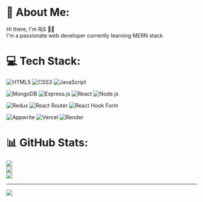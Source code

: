 # 💫 About Me:
Hi there, I'm RjS 👋🏻 \
I'm a passionate web developer currently learning MERN stack


# 💻 Tech Stack:
<!-- Core Web -->
![HTML5](https://img.shields.io/badge/html5-%23E34F26.svg?style=for-the-badge&logo=html5&logoColor=white)
![CSS3](https://img.shields.io/badge/css3-%231572B6.svg?style=for-the-badge&logo=css3&logoColor=white)
![JavaScript](https://img.shields.io/badge/javascript-%23323330.svg?style=for-the-badge&logo=javascript&logoColor=%23F7DF1E)

<!-- MERN Stack -->
![MongoDB](https://img.shields.io/badge/MongoDB-47A248?style=for-the-badge&logo=mongodb&logoColor=white)
![Express.js](https://img.shields.io/badge/Express.js-000000?style=for-the-badge&logo=express&logoColor=white)
![React](https://img.shields.io/badge/react-%2320232a.svg?style=for-the-badge&logo=react&logoColor=%2361DAFB)
![Node.js](https://img.shields.io/badge/node.js-6DA55F?style=for-the-badge&logo=node.js&logoColor=white)

<!-- React Ecosystem -->
![Redux](https://img.shields.io/badge/redux-%23593d88.svg?style=for-the-badge&logo=redux&logoColor=white)
![React Router](https://img.shields.io/badge/React_Router-CA4245?style=for-the-badge&logo=react-router&logoColor=white)
![React Hook Form](https://img.shields.io/badge/React%20Hook%20Form-%23EC5990.svg?style=for-the-badge&logo=reacthookform&logoColor=white)

<!-- Tools -->
![Appwrite](https://img.shields.io/badge/Appwrite-%23FD366E.svg?style=for-the-badge&logo=appwrite&logoColor=white)
![Vercel](https://img.shields.io/badge/vercel-%23000000.svg?style=for-the-badge&logo=vercel&logoColor=white)
![Render](https://img.shields.io/badge/Render-46E3B7?style=for-the-badge&logo=render&logoColor=black)


# 📊 GitHub Stats:
![](https://github-readme-stats.vercel.app/api?username=IRjSI&theme=dark&hide_border=false&include_all_commits=true&count_private=true)<br/>
![](https://github-readme-streak-stats.herokuapp.com/?user=IRjSI&theme=dark&hide_border=false)<br/>
![](https://github-readme-stats.vercel.app/api/top-langs/?username=IRjSI&theme=dark&hide_border=false&include_all_commits=true&count_private=true&layout=compact)

---
[![](https://visitcount.itsvg.in/api?id=IRjSI&icon=0&color=0)](https://visitcount.itsvg.in)

<!-- Proudly created with GPRM ( https://gprm.itsvg.in ) -->
